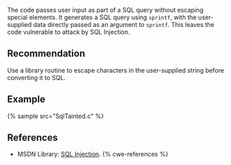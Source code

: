 The code passes user input as part of a SQL query without escaping special elements. It generates a SQL query using `sprintf`, with the user-supplied data directly passed as an argument to `sprintf`. This leaves the code vulnerable to attack by SQL Injection.


## Recommendation
Use a library routine to escape characters in the user-supplied string before converting it to SQL.


## Example
{% sample src="SqlTainted.c" %}

## References
* MSDN Library: [SQL Injection](https://docs.microsoft.com/en-us/sql/relational-databases/security/sql-injection).
{% cwe-references %}
